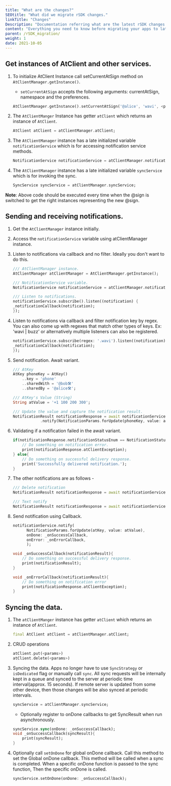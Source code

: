 ```yaml
---
title: "What are the changes?"
SEOtitle: "What did we migrate rSDK changes."
linkTitle: "Changes"
Description: "Documentation referring what are the latest rSDK changes."
content: "Everything you need to know before migrating your apps to latest rSDK changes."
parent: /rSDK_migration/
weight: 1
date: 2021-10-05
---
```


## Get instances of AtClient and  other services.

1. To initialize AtClient Instance call setCurrentAtSign method on `AtClientManager.getInstance()`.
    
    - `setCurrentAtSign` accepts the following arguments: currentAtSign, namespace and the preferences.

    ```dart
    AtClientManager.getInstance().setCurrentAtSign('@alice', 'wavi', <preferences>);
    ```

2. The `AtClientManger` Instance has getter `atClient` which returns an instance of `AtClient`.

    ```dart
    AtClient atClient = atClientManager.atClient;
    ```

3. The `AtClientManager` instance has a late initialized variable `notificationService` which is for accessing notification service methods.
    ```dart
    NotificationService notificationService = atClientManager.notificationService;
    ```

4. The `AtClientManager` instance has a late initialized variable `syncService` which is for invoking the sync.
    ```dart
    SyncService syncService = atClientManager.syncService;
    ```

**Note**:  Above code should be executed every time when the @sign is switched to get the right instances representing the new @sign.

## Sending  and receiving notifications.

1. Get the `AtClientManager` instance initially.

2. Access the `notificationService` variable using atClientManager instance.

3. Listen to notifications via callback and no filter. Ideally you don't want to do this.

    ```dart
    /// AtClientManager instance.
    AtClientManager atClientManager = AtClientManager.getInstance();

    /// NotificationService variable.
    NotificationService notificationService = atClientManager.notificationService;

    /// Listen to notifications.
    notificationService.subscribe().listen((notification) {
    _notificationCallback(notification);
    });
    ```

4. Listen to notifications via callback and filter notification key by regex. You can also come up with regexes that match other types of keys. Ex: 'wavi | buzz' or alternatively multiple listeners can also be registered.
    
    ```dart
    notificationService.subscribe(regex: '.wavi').listen((notification) {
    _notificationCallback(notification);
    });
    ```

5. Send notification. Await variant.
    
    ```dart
    /// AtKey
    AtKey phoneKey = AtKey()
        ..key = 'phone'
        ..sharedWith = '@bob🛠'
        ..sharedBy = '@alice🛠';

    /// AtKey's Value (String)
    String atValue = '+1 100 200 300';

    /// Update the value and capture the notification result.
    NotificationResult notificationResponse = await notificationService
                .notify(NotificationParams.forUpdate(phoneKey, value: atValue));
    ```

6. Validating if a notification failed in the await variant.
    
    ```dart
    if(notificationResponse.notificationStatusEnum == NotificationStatusEnum.undelivered) {
        // Do something on notification error.
        print(notificationResponse.atClientException);
    } else{
        // Do something on successful delivery response.
        print('Successfully delivered notification.');
    }
    ```

7. The other notifications are as follows -

    ```dart
    /// Delete notification
    NotificationResult notificationResponse = await notificationService.notify(NotificationParams.forDelete(phoneKey));

    /// Text notify
    NotificationResult notificationResponse = await notificationService.notify(NotificationParams.forText('phone', '@bob🛠'));
    ```

8. Send notification using Callback.
    
    ```dart
    notificationService.notify(
          NotificationParams.forUpdate(atKey, value: atValue),
          onDone: _onSuccessCallback,
          onError: _onErrorCallback,
          );

    void _onSuccessCallback(notificationResult){
        // Do something on successful delivery response.
        print(notificationResult);
    }

    void _onErrorCallback(notificationResult){
        // Do something on notification error
        print(notificationResponse.atClientException);
    }
    ```

## Syncing the data.

1. The `atClientManger` instance has getter `atClient` which returns an instance of `AtClient`.

    ```dart
    final AtClient atClient = atClientManager.atClient;
    ```

2. CRUD operations
    
    ```dart
    atClient.put(<params>)
    atClient.delete(<params>)
    ```
    
3. Syncing the data. Apps no longer have to use `SyncStrategy` or `isDedicated` flag or manually call `sync`. All sync requests will be internally kept in a queue and synced to the server at periodic time interval(approx. 15 seconds). If remote server is updated from some other device, then those changes will be also synced at periodic intervals.
    
    ```dart
    syncService = atClientManager.syncService;
    ```
    
    -  Optionally register to onDone callbacks to get SyncResult when run asynchronously.

    ```dart
    syncService.sync(onDone: _onSuccessCallback);
    void _onSuccessCallback(syncResult){
        print(syncResult);
    }
    ```

4. Optionally call `setOnDone` for global onDone callback. Call this method to set the Global onDone callback. This method will be called when a sync is completed. When a specific onDone function is passed to the sync function, Then the specific onDone is called.

    ```dart
    syncService.setOnDone(onDone: _onSuccessCallback);
    ```